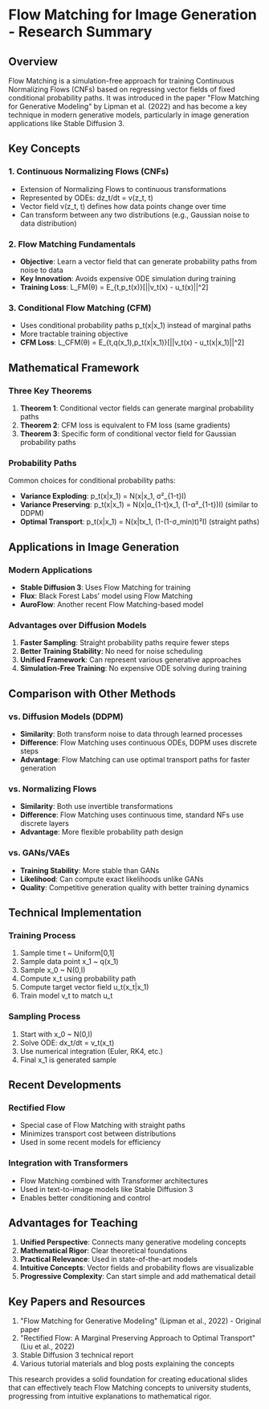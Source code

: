 # Flow Matching for Image Generation - Research Summary

## Overview

Flow Matching is a simulation-free approach for training Continuous Normalizing Flows (CNFs) based on regressing vector fields of fixed conditional probability paths. It was introduced in the paper "Flow Matching for Generative Modeling" by Lipman et al. (2022) and has become a key technique in modern generative models, particularly in image generation applications like Stable Diffusion 3.

## Key Concepts

### 1. Continuous Normalizing Flows (CNFs)
- Extension of Normalizing Flows to continuous transformations
- Represented by ODEs: dz_t/dt = v(z_t, t)
- Vector field v(z_t, t) defines how data points change over time
- Can transform between any two distributions (e.g., Gaussian noise to data distribution)

### 2. Flow Matching Fundamentals
- **Objective**: Learn a vector field that can generate probability paths from noise to data
- **Key Innovation**: Avoids expensive ODE simulation during training
- **Training Loss**: L_FM(θ) = E_{t,p_t(x)}[||v_t(x) - u_t(x)||^2]

### 3. Conditional Flow Matching (CFM)
- Uses conditional probability paths p_t(x|x_1) instead of marginal paths
- More tractable training objective
- **CFM Loss**: L_CFM(θ) = E_{t,q(x_1),p_t(x|x_1)}[||v_t(x) - u_t(x|x_1)||^2]

## Mathematical Framework

### Three Key Theorems

1. **Theorem 1**: Conditional vector fields can generate marginal probability paths
2. **Theorem 2**: CFM loss is equivalent to FM loss (same gradients)
3. **Theorem 3**: Specific form of conditional vector field for Gaussian probability paths

### Probability Paths
Common choices for conditional probability paths:
- **Variance Exploding**: p_t(x|x_1) = N(x|x_1, σ²_{1-t}I)
- **Variance Preserving**: p_t(x|x_1) = N(x|α_{1-t}x_1, (1-α²_{1-t})I) (similar to DDPM)
- **Optimal Transport**: p_t(x|x_1) = N(x|tx_1, (1-(1-σ_min)t)²I) (straight paths)

## Applications in Image Generation

### Modern Applications
- **Stable Diffusion 3**: Uses Flow Matching for training
- **Flux**: Black Forest Labs' model using Flow Matching
- **AuroFlow**: Another recent Flow Matching-based model

### Advantages over Diffusion Models
1. **Faster Sampling**: Straight probability paths require fewer steps
2. **Better Training Stability**: No need for noise scheduling
3. **Unified Framework**: Can represent various generative approaches
4. **Simulation-Free Training**: No expensive ODE solving during training

## Comparison with Other Methods

### vs. Diffusion Models (DDPM)
- **Similarity**: Both transform noise to data through learned processes
- **Difference**: Flow Matching uses continuous ODEs, DDPM uses discrete steps
- **Advantage**: Flow Matching can use optimal transport paths for faster generation

### vs. Normalizing Flows
- **Similarity**: Both use invertible transformations
- **Difference**: Flow Matching uses continuous time, standard NFs use discrete layers
- **Advantage**: More flexible probability path design

### vs. GANs/VAEs
- **Training Stability**: More stable than GANs
- **Likelihood**: Can compute exact likelihoods unlike GANs
- **Quality**: Competitive generation quality with better training dynamics

## Technical Implementation

### Training Process
1. Sample time t ~ Uniform[0,1]
2. Sample data point x_1 ~ q(x_1)
3. Sample x_0 ~ N(0,I)
4. Compute x_t using probability path
5. Compute target vector field u_t(x_t|x_1)
6. Train model v_t to match u_t

### Sampling Process
1. Start with x_0 ~ N(0,I)
2. Solve ODE: dx_t/dt = v_t(x_t)
3. Use numerical integration (Euler, RK4, etc.)
4. Final x_1 is generated sample

## Recent Developments

### Rectified Flow
- Special case of Flow Matching with straight paths
- Minimizes transport cost between distributions
- Used in some recent models for efficiency

### Integration with Transformers
- Flow Matching combined with Transformer architectures
- Used in text-to-image models like Stable Diffusion 3
- Enables better conditioning and control

## Advantages for Teaching

1. **Unified Perspective**: Connects many generative modeling concepts
2. **Mathematical Rigor**: Clear theoretical foundations
3. **Practical Relevance**: Used in state-of-the-art models
4. **Intuitive Concepts**: Vector fields and probability flows are visualizable
5. **Progressive Complexity**: Can start simple and add mathematical detail

## Key Papers and Resources

1. "Flow Matching for Generative Modeling" (Lipman et al., 2022) - Original paper
2. "Rectified Flow: A Marginal Preserving Approach to Optimal Transport" (Liu et al., 2022)
3. Stable Diffusion 3 technical report
4. Various tutorial materials and blog posts explaining the concepts

This research provides a solid foundation for creating educational slides that can effectively teach Flow Matching concepts to university students, progressing from intuitive explanations to mathematical rigor.